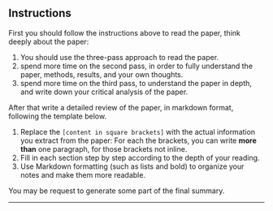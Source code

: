 <!-- INCLUDE: prompts/_role_scholar_reviewing.md -->

## Instructions

First you should follow the instructions above to read the paper, think deeply about the paper:
1. You should use the three-pass approach to read the paper.
2. spend more time on the second pass, in order to fully understand the paper, methods, results, and your own thoughts.
3. spend more time on the third pass, to understand the paper in depth, and write down your critical analysis of the paper.

After that write a detailed review of the paper, in markdown format, following the template below.
1. Replace the `[content in square brackets]` with the actual information you extract from the paper: For each the brackets, you can write **more than** one paragraph, for those brackets not inline.
2. Fill in each section step by step according to the depth of your reading.
3. Use Markdown formatting (such as lists and bold) to organize your notes and make them more readable.

You may be request to generate some part of the final summary.

<!-- INCLUDE: prompts/article_summary/how_to_read_paper.md -->

<!-- This is a Markdown paper summary template based on the "How to Read a Paper" three-pass reading method.
     Please fill in each section according to your understanding of the paper. -->

---

<!-- INCLUDE: prompts/article_summary/summary_full.md -->
